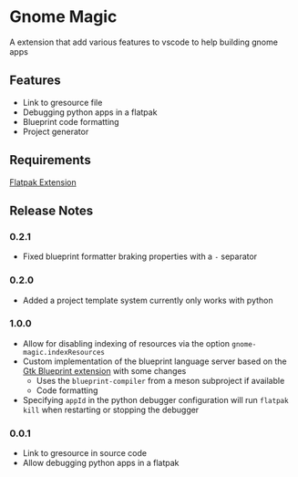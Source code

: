 # Gnome Magic

A extension that add various features to vscode to help building gnome apps

## Features

- Link to gresource file
- Debugging python apps in a flatpak
- Blueprint code formatting
- Project generator

## Requirements

[Flatpak Extension](https://marketplace.visualstudio.com/items?itemName=bilelmoussaoui.flatpak-vscode)

## Release Notes

### 0.2.1
- Fixed blueprint formatter braking properties with a `-` separator

### 0.2.0

- Added a project template system currently only works with python

### 1.0.0

- Allow for disabling indexing of resources via the option `gnome-magic.indexResources`
- Custom implementation of the blueprint language server based on the [Gtk Blueprint extension](https://marketplace.visualstudio.com/items?itemName=bodil.blueprint-gtk) with some changes
    - Uses the `blueprint-compiler` from a meson subproject if available
    - Code formatting
- Specifying `appId` in the python debugger configuration will run  `flatpak kill` when restarting or stopping the debugger

### 0.0.1

- Link to gresource in source code
- Allow debugging python apps in a flatpak
